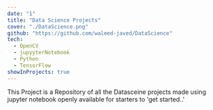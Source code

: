 ```yaml
---
date: "1"
title: "Data Science Projects"
cover: "./DataScience.png"
github: "https://github.com/waleed-javed/DataScience"
tech:
  - OpenCV
  - jupyyterNotebook
  - Python
  - TensorFlow
showInProjects: true
---
```


This Project is a Repository of all the Datasceine projects made using jupyter notebook openly available for starters to 'get started..'
